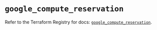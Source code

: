# `google_compute_reservation`

Refer to the Terraform Registry for docs: [`google_compute_reservation`](https://registry.terraform.io/providers/hashicorp/google-beta/5.27.0/docs/resources/google_compute_reservation).
